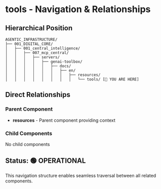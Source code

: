 # tools - Navigation & Relationships

## Hierarchical Position

```
AGENTIC_INFRASTRUCTURE/
├── 001_DIGITAL_CORE/
│   ├── 001_central_intelligence/
│   │   ├── 007_mcp_central/
│   │   │   ├── servers/
│   │   │   │   ├── genai-toolbox/
│   │   │   │   │   ├── docs/
│   │   │   │   │   │   ├── en/
│   │   │   │   │   │   │   ├── resources/
│   │   │   │   │   │   │   │   └── tools/ [📍 YOU ARE HERE]

```

## Direct Relationships

### Parent Component
- **resources** - Parent component providing context

### Child Components
No child components

## Status: 🟢 OPERATIONAL

This navigation structure enables seamless traversal between all related components.
